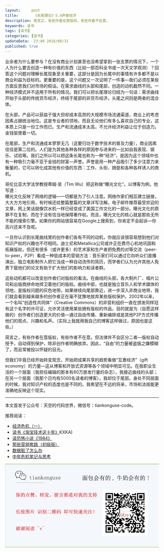 ```yaml
---   
layout:     post  
title:       《长尾理论》5.4声誉经济 
description: 简言之，有些作者在意版权，有些作者不在意。      
keywords: 读书 
tags: [读书]  
categories: [读书]  
updateData:  23:40 2018/08/31   
published: true   
---  
```



业余者为什么要参与？在没有商业计划甚至也没希望拿到一张支票的情况下，一个人为什么要去创造一种有价值的东西（比如一部百科全书或一次天文学观测）？回答这个问题对理解长尾现象至关重要，这部分是因为长尾中的事情有许多都不是以商业利益为目标的。更重要的是，这个问题又一次证明了一件事—我们必须在某些方面反思我们对市场的假设。在需求曲线的头部和尾部，创造的动机截然不同。一种经济模式并不适用于所有的情况。我们可以把长尾理论归结为一句话：需求曲线开始于头部的传统货币经济，终结于尾部的非货币经济，头尾之间则是两者的混合体。  


在头部，产品可以获益于强大但却成本高昂的大规模市场流通渠道，商业上的考虑因素占据统治地位。这是专业者的领地，而且无论他们有多么喜欢自己的专业，这本质上只是一份工作而已。生产和流通成本太高，不允许经济利益让位于创造力。金钱驱使着一切。  


在尾部，生产和流通成本寥寥无几（这要归功于数字技术的普及力量），商业因素往往是第二位的。人们是为其他各种各样的原因参与进来的—比如自我表现、娱乐、试验等。我们之所以可以把这条长尾也称为一种“经济”，是因为这个领域中也有一种吸引力毫不亚于金钱的财富—声誉。声誉是用一种产品吸引了多少注意力来衡量的，它可以转化成其他有价值的东西：工作、头衔、拥趸和各种各样诱人的商机。  


哥伦比亚大学法学教授蒂姆·吴（Tim Wu）把这称做“曝光文化”。以博客为例，他写道：  
曝光文化反映了网络的逻辑—一切都是为了引人注意。网络作家们相互建立链接，大大方方地引用，有时候还给整篇整篇的文章详写注解。电子邮件推荐最受欢迎的文章，网上笑话就像饮水机一样已经变成了美国工作文化的一部分。曝光文化的原罪不在复制，而在于没有恰当地保障著作权。而且，曝光文化的核心就是那些无所不能的搜索引擎。如果你的网站很容易在Google上搜索到，你肯定不会起诉—你高兴还来不及呢。  


一旦你认识到长尾曲线里的创作者们各有不同的动机，你就应该很容易想到他们对知识产权的兴趣也不尽相同。迪士尼和Metallica公司或许正在费尽心机地巩固和拓展版权，但还有很多（或许更多）的艺术家和生产者把免费的对等交流（peer-to-peer，P2P）看成一种低成本的营销方法：音乐家们可以通过它向听众们直播演出，独立电影制作人把它当成一种自动流传的简历，而学者们认为允许其他人免费下载他们的论文有助于扩大他们的影响力和读者群。  


这些动机都可以改变创作者们对版权的看法。在曲线的头部，各大制片厂、唱片公司和出版商拼命地捍卫着他们的版权。曲线中部，也就是独立音乐人和学术媒体的领地，是版权问题的灰色地带。如果继续向尾部靠近，进一步深入非商业地带，我们就会看到越来越多的创作者正在毫不犹豫地放弃某些版权保护。2002年以来，一个名叫“创造性共同体”（Creative Commons）的非营利组织一直在颁发同样冠有这个名字的许可证，允许灵活使用某些拥有版权的作品，目的就是为（自愿这样做的）创作者们创造更大的价值—通过自由传播、重新编排或是其他P2P方式传播他们的观点、兴趣和名声。（实际上我就用我自己的博客这样做过，原因也是这些。）  



简言之，有些作者在意版权，有些作者不在意。但法律并不会区分二者—版权自动授予，自动得到保护，除非创作者明确放弃。因此，“自由”的力量被盗版之嫌模糊了，而且常被投以怀疑的目光。  


但我们毕竟已经开始转变观念，开始把成果共享的趋势看做“互惠经济”（gift economy）的力量—这从博客和开放式资源等各个领域中明显可见。在我职业生活的一个层面（我担任编辑的那本有60万册发行量的杂志），我接近曲线的头部；在另一个层面（我那个日均有5000名读者的博客），我却位于尾部。身处不同层面的时候，我对知识产权的态度也是不同的。我希望在不远的将来，市场和法规能更准确地反映这个现实。  






---


本文首发于公众号：天空的代码世界，微信号：tiankonguse-code。  


推荐阅读：  


* [经济危机（一）](https://mp.weixin.qq.com/s/hxO7oR8cLljSClYS-yE6pw)   
* [读书《淘宝技术这十年》](https://mp.weixin.qq.com/s/IeOQGh22U_1TPrf6sYYTkQ)KXKA)   
* [读恐怖小说《1984》](https://mp.weixin.qq.com/s/q7HL5o_R5cqJc0b9Ll7EMw)    
* [那些营销套路（初级版）](https://mp.weixin.qq.com/s/xdvqZo9ll6kaL66Cdx)   
* [数据脏了怎么办](https://mp.weixin.qq.com/s/Blw4yxmIsE51dzzbNcfFbg)    
* [中年危机笔记与思考](https://mp.weixin.qq.com/s/dFzDtZS0JN6hhpc1DF-e_g)     



![](/images/tiankonguse-support.png) 




